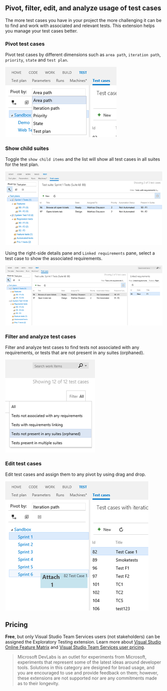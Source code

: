 ## Pivot, filter, edit, and analyze usage of test cases ##

The more test cases you have in your project the more challenging it can be to find and work with associated and relevant tests. This extension helps you manage your test cases better.

### Pivot test cases ###
Pivot test cases by different dimensions such as `area path`, `iteration path`, `priority`, `state` and `test plan`.

![Pivot](img/image1.png)

### Show child suites

Toggle the `show child items` and the list will show all test cases in all suites for the test plan.

![Analyze](img/image4.png)

Using the right-side details pane and `Linked requirements` pane, select a test case to show the associated requirements.

![Analyze](img/image6.png)

### Filter and analyze test cases ###

Filter and analyze test cases to find tests not associated with any requirements, or tests that are not present in any suites (orphaned).

![Analyze](img/image2.png)

### Edit test cases ###

Edit test cases and assign them to any pivot by using drag and drop.

![Edit](img/image3.png)

## Pricing

**Free**, but only Visual Studio Team Services users (not stakeholders) can be assigned the Exploratory Testing extension. Learn more about [Visual Studio Online Feature Matrix](https://www.visualstudio.com/pricing/visual-studio-online-feature-matrix-vs) and [Visual Studio Team Services user pricing](https://aka.ms/vs-pricing).

> Microsoft DevLabs is an outlet for experiments from Microsoft, experiments that represent some of the latest ideas around developer tools. Solutions in this category are designed for broad usage, and you are encouraged to use and provide feedback on them; however, these extensions are not supported nor are any commitments made as to their longevity.
